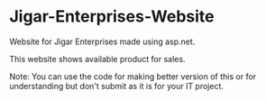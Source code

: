 # Jigar-Enterprises-Website

Website for Jigar Enterprises made using asp.net.

This website shows available product for sales.

Note: You can use the code for making better version of this or for understanding but don't submit as it is for your IT project.

